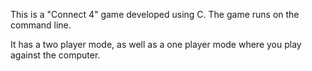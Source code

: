 This is a "Connect 4" game developed using C. The game runs on the command line.

It has a two player mode, as well as a one player mode where you play against the computer.
